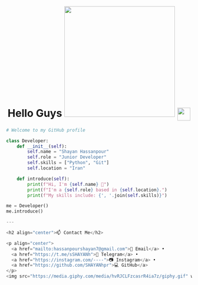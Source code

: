 <h1 align="center">
  Hello Guys 
  <img src="https://media.giphy.com/media/qgQUggAC3Pfv687qPC/giphy.gif" width="300"/>

  <img src="https://media.giphy.com/media/hvRJCLFzcasrR4ia7z/giphy.gif" width="35px" style="vertical-align: middle;"/>
</h1>

```python
# Welcome to my GitHub profile

class Developer:
    def __init__(self):
        self.name = "Shayan Hassanpour"
        self.role = "Junior Developer"
        self.skills = ["Python", "Git"]
        self.location = "Iran"

    def introduce(self):
        print(f"Hi, I'm {self.name} 👋")
        print(f"I'm a {self.role} based in {self.location}.")
        print(f"My skills include: {', '.join(self.skills)}")

me = Developer()
me.introduce()

---

<h2 align="center">📫 Contact Me</h2>

<p align="center">
  <a href="mailto:hassanpourshayan7@gmail.com">📧 Email</a> •
  <a href="https://t.me/sSHAYANh">💬 Telegram</a> •
  <a href="https://instagram.com/----">📷 Instagram</a> •
  <a href="https://github.com/SHAYANhpr">💻 GitHub</a>
</p>
<img src="https://media.giphy.com/media/hvRJCLFzcasrR4ia7z/giphy.gif" width="35px" style="vertical-align: middle;"/>
